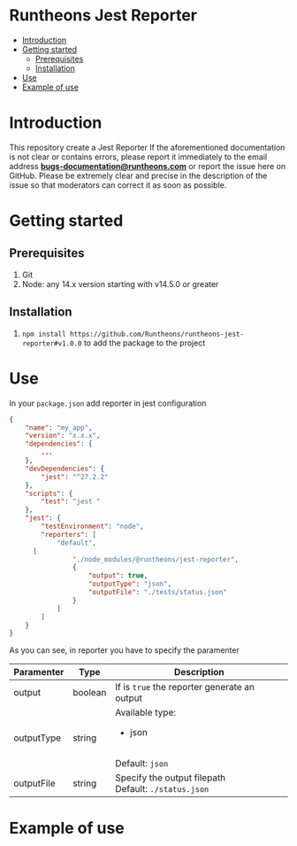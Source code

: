 # Runtheons Jest Reporter

- [Introduction](https://github.com/Runtheons/runtheons-jest-reporter/tree/main#introduction)
- [Getting started](https://github.com/Runtheons/runtheons-jest-reporter/tree/main#getting-started)
  - [Prerequisites](https://github.com/Runtheons/runtheons-jest-reporter/tree/main#prerequisites)
  - [Installation](https://github.com/Runtheons/runtheons-jest-reporter/tree/main#installation)
- [Use](https://github.com/Runtheons/runtheons-jest-reporter/tree/main#use)
- [Example of use](https://github.com/Runtheons/runtheons-jest-reporter/tree/main#example-of-use)

# Introduction

This repository create a Jest Reporter
If the aforementioned documentation is not clear or contains errors, please report it immediately to the email address **bugs-documentation@runtheons.com** or report the issue here on GitHub. Please be extremely clear and precise in the description of the issue so that moderators can correct it as soon as possible.

# Getting started

## Prerequisites

1. Git
2. Node: any 14.x version starting with v14.5.0 or greater

## Installation

1. `npm install https://github.com/Runtheons/runtheons-jest-reporter#v1.0.0` to add the package to the project

# Use

In your `package.json` add reporter in jest configuration

```json
{
	"name": "my_app",
	"version": "x.x.x",
	"dependencies": {
		...
	},
	"devDependencies": {
		"jest": "^27.2.2"
	},
	"scripts": {
		"test": "jest "
	},
	"jest": {
		"testEnvironment": "node",
		"reporters": [
			"default",
      [
				"./node_modules/@runtheons/jest-reporter",
				{
					"output": true,
					"outputType": "json",
					"outputFile": "./tests/status.json"
				}
			]
		]
	}
}
```

As you can see, in reporter you have to specify the paramenter

| Paramenter | Type    | Description                                               |
| ---------- | ------- | --------------------------------------------------------- |
| output     | boolean | If is `true` the reporter generate an output              |
| outputType | string  | Available type: <ul><li>json</li></ul><br>Default: `json` |
| outputFile | string  | Specify the output filepath <br> Default: `./status.json` |

# Example of use
